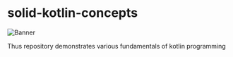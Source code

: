 
# solid-kotlin-concepts
![Banner](https://github.com/devrath/solid-kotlin-basics/blob/main/assets/kotlin_banner.png)

Thus repository demonstrates various fundamentals of kotlin programming
